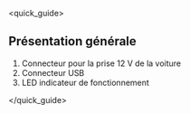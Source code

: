 <quick_guide>
## Présentation générale

1.	Connecteur pour la prise 12 V de la voiture
2.	Connecteur USB
3.	LED indicateur de fonctionnement

</quick_guide>

